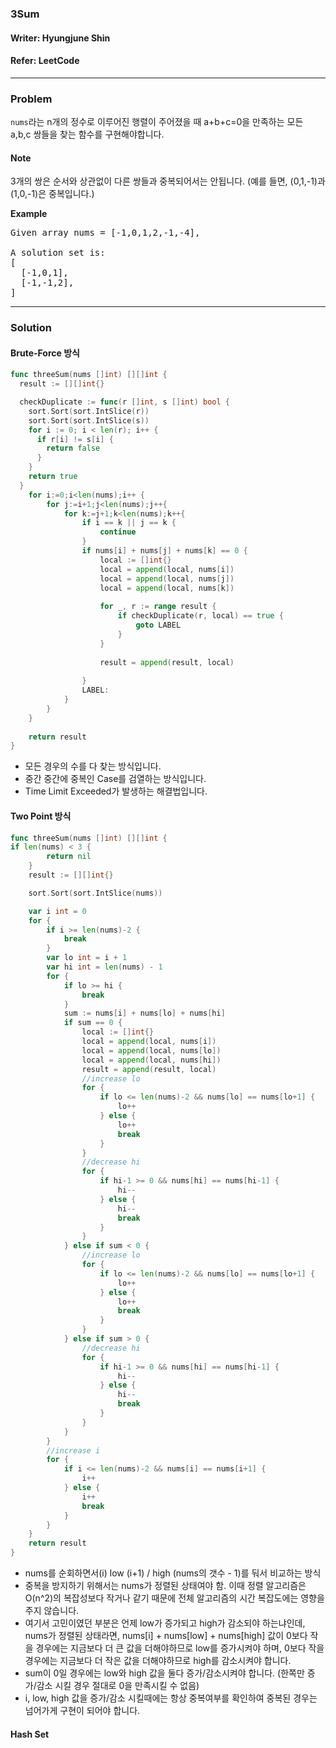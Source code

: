 ### 3Sum
#### Writer: Hyungjune Shin
#### Refer: LeetCode
* * *
### Problem
```nums```라는 n개의 정수로 이루어진 행렬이 주어졌을 때 a+b+c=0을 만족하는 모든 a,b,c 쌍들을 찾는 함수를 구현해야합니다.

#### Note
3개의 쌍은 순서와 상관없이 다른 쌍들과 중복되어서는 안됩니다.
(예를 들면, (0,1,-1)과 (1,0,-1)은 중복입니다.)

<b>Example</b>
<pre>
Given array nums = [-1,0,1,2,-1,-4],

A solution set is:
[
  [-1,0,1],
  [-1,-1,2],
]
</pre>
* * *
### Solution
#### Brute-Force 방식
```go
func threeSum(nums []int) [][]int {
  result := [][]int{}

  checkDuplicate := func(r []int, s []int) bool {
    sort.Sort(sort.IntSlice(r))
    sort.Sort(sort.IntSlice(s))
    for i := 0; i < len(r); i++ {
      if r[i] != s[i] {
        return false
      }
    }
    return true
  }
    for i:=0;i<len(nums);i++ {
        for j:=i+1;j<len(nums);j++{
            for k:=j+1;k<len(nums);k++{
                if i == k || j == k {
                    continue
                }
                if nums[i] + nums[j] + nums[k] == 0 {
                    local := []int{}
                    local = append(local, nums[i])
                    local = append(local, nums[j])
                    local = append(local, nums[k])
                    
                    for _, r := range result {
                        if checkDuplicate(r, local) == true {
                            goto LABEL        
                        }
                    } 
                    
                    result = append(result, local)
                    
                }
                LABEL:
            }
        }
    }
    
    return result
}
```
- 모든 경우의 수를 다 찾는 방식입니다.
- 중간 중간에 중복인 Case를 검열하는 방식입니다.
- Time Limit Exceeded가 발생하는 해결법입니다.

#### Two Point 방식
```go
func threeSum(nums []int) [][]int {
if len(nums) < 3 {
		return nil
	}
	result := [][]int{}

	sort.Sort(sort.IntSlice(nums))

	var i int = 0
	for {
		if i >= len(nums)-2 {
			break
		}
		var lo int = i + 1
		var hi int = len(nums) - 1
		for {
			if lo >= hi {
				break
			}
			sum := nums[i] + nums[lo] + nums[hi]
			if sum == 0 {
				local := []int{}
				local = append(local, nums[i])
				local = append(local, nums[lo])
				local = append(local, nums[hi])
				result = append(result, local)
				//increase lo
				for {
					if lo <= len(nums)-2 && nums[lo] == nums[lo+1] {
						lo++
					} else {
						lo++
						break
					}
				}
				//decrease hi
				for {
					if hi-1 >= 0 && nums[hi] == nums[hi-1] {
						hi--
					} else {
						hi--
						break
					}
				}
			} else if sum < 0 {
				//increase lo
				for {
					if lo <= len(nums)-2 && nums[lo] == nums[lo+1] {
						lo++
					} else {
						lo++
						break
					}
				}
			} else if sum > 0 {
				//decrease hi
				for {
					if hi-1 >= 0 && nums[hi] == nums[hi-1] {
						hi--
					} else {
						hi--
						break
					}
				}
			}
		}
		//increase i
		for {
			if i <= len(nums)-2 && nums[i] == nums[i+1] {
				i++
			} else {
				i++
				break
			}
		}
	}
	return result
}
```
- nums를 순회하면서(i) low (i+1) / high (nums의 갯수 - 1)를 둬서 비교하는 방식
- 중복을 방지하기 위해서는 nums가 정렬된 상태여야 함. 이때 정렬 알고리즘은 O(n^2)의 복잡성보다 작거나 같기 때문에 전체 알고리즘의 시간 복잡도에는 영향을 주지 않습니다.
- 여기서 고민이였던 부분은 언제 low가 증가되고 high가 감소되야 하는냐인데, nums가 정렬된 상태라면, nums[i] + nums[low] + nums[high] 값이 0보다 작을 경우에는 지금보다 더 큰 값을 더해야하므로 low를 증가시켜야 하며, 0보다 작을 경우에는 지금보다 더 작은 값을 더해야하므로 high를 감소시켜야 합니다.
- sum이 0일 경우에는 low와 high 값을 둘다 증가/감소시켜야 합니다. (한쪽만 증가/감소 시킬 경우 절대로 0을 만족시킬 수 없음)
- i, low, high 값을 증가/감소 시킬때에는 항상 중복여부를 확인하여 중복된 경우는 넘어가게 구현이 되어야 합니다.
#### Hash Set 
